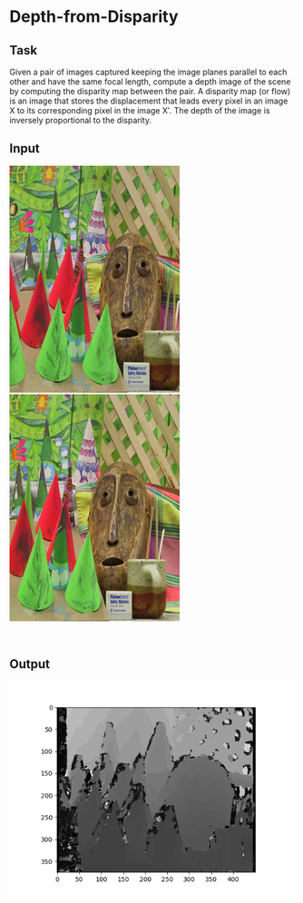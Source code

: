 # Depth-from-Disparity

## Task
Given a pair of images captured keeping the image planes parallel to each other and have the same focal length, compute a depth image of the scene by computing the disparity map between the pair.  A disparity map (or flow) is an image that stores the displacement that leads every pixel in an image X to its corresponding pixel in the image X′. The depth of the image is inversely proportional to the disparity.

## Input

<p>
  <img src="data/cones_im2.png" width="300" height="400"/>
  <img src="data/cones_im6.png"  width="300" height="400"/>
</p>
<br>

## Output
<p align="center">
  <img src="output/Cones_Gray_Scale.png">
</p>
